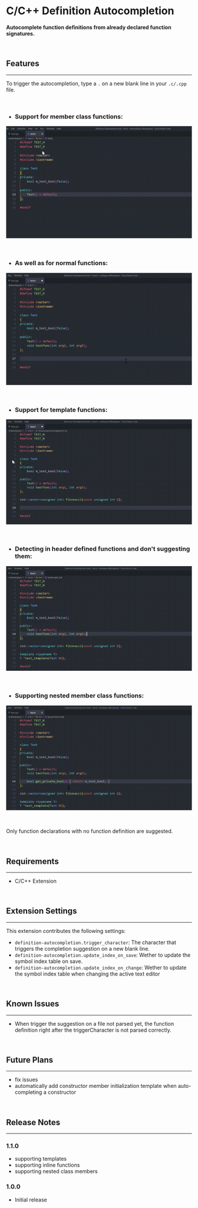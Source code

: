 # C/C++ Definition Autocompletion

**Autocomplete function definitions from already declared function signatures.**

<br>

## Features
-----------

To trigger the autocompletion, type a `.` on a new blank line in your `.c/.cpp` file.

<br>

- ### **Support for member class functions:**
![Member function completion demo](images/member_function_completion_demo.gif)

<br>


- ### **As well as for normal functions:**
![Function completion demo](images/function_completion_demo.gif)

<br>

- ### **Support for template functions:**
![Template completion demo](images/template_completion_demo.gif)

<br>

- ### **Detecting in header defined functions and don't suggesting them:**
![Inline demo](images/inline_demo.gif)

<br>

- ### **Supporting nested member class functions:**
![Nested member function completion demo](images/nested_member_function_completion_demo.gif)

<br>


Only function declarations with no function definition are suggested.


<br>

## Requirements
---------------

- C/C++ Extension

<br>

## Extension Settings
---------------------

This extension contributes the following settings:

* `definition-autocompletion.trigger_character`: The character that triggers the completion suggestion on a new blank line.
* `definition-autocompletion.update_index_on_save`: Wether to update the symbol index table on save.
* `definition-autocompletion.update_index_on_change`: Wether to update the symbol index table when changing the active text editor

<br>

## Known Issues
---------------

- When trigger the suggestion on a file not parsed yet, the function definition right after the triggerCharacter is not parsed correctly.

<br>

## Future Plans
---------------

- fix issues
- automatically add constructor member initialization template when auto-completing a constructor

<br>

## Release Notes
----------------

### 1.1.0

 - supporting templates
 - supporting inline functions
 - supporting nested class members

### 1.0.0

 - Initial release

